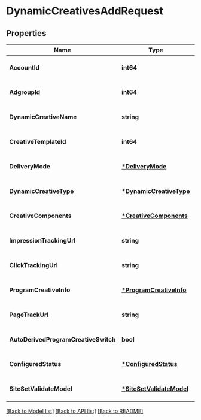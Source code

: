 # DynamicCreativesAddRequest

## Properties
Name | Type | Description | Notes
------------ | ------------- | ------------- | -------------
**AccountId** | **int64** |  | [optional] [default to null]
**AdgroupId** | **int64** |  | [optional] [default to null]
**DynamicCreativeName** | **string** |  | [optional] [default to null]
**CreativeTemplateId** | **int64** |  | [optional] [default to null]
**DeliveryMode** | [***DeliveryMode**](DeliveryMode.md) |  | [optional] [default to null]
**DynamicCreativeType** | [***DynamicCreativeType**](DynamicCreativeType.md) |  | [optional] [default to null]
**CreativeComponents** | [***CreativeComponents**](creative_components.md) |  | [optional] [default to null]
**ImpressionTrackingUrl** | **string** |  | [optional] [default to null]
**ClickTrackingUrl** | **string** |  | [optional] [default to null]
**ProgramCreativeInfo** | [***ProgramCreativeInfo**](program_creative_info.md) |  | [optional] [default to null]
**PageTrackUrl** | **string** |  | [optional] [default to null]
**AutoDerivedProgramCreativeSwitch** | **bool** |  | [optional] [default to null]
**ConfiguredStatus** | [***ConfiguredStatus**](ConfiguredStatus.md) |  | [optional] [default to null]
**SiteSetValidateModel** | [***SiteSetValidateModel**](SiteSetValidateModel.md) |  | [optional] [default to null]

[[Back to Model list]](../README.md#documentation-for-models) [[Back to API list]](../README.md#documentation-for-api-endpoints) [[Back to README]](../README.md)


